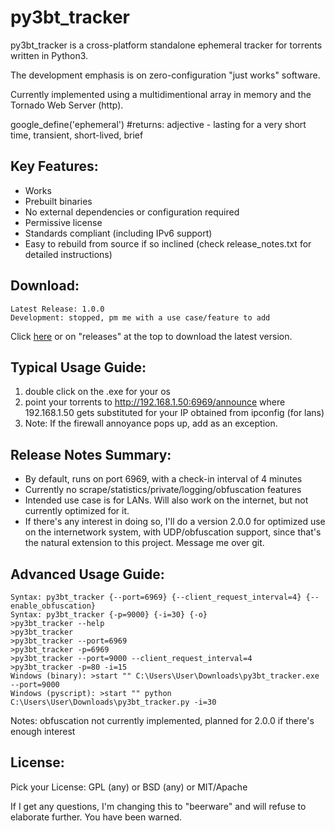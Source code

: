 # py3bt_tracker

py3bt_tracker is a cross-platform standalone ephemeral tracker for torrents written in Python3.

The development emphasis is on zero-configuration "just works" software.

Currently implemented using a multidimentional array in memory and the Tornado Web Server (http).

google_define('ephemeral') #returns: adjective - lasting for a very short time, transient, short-lived, brief

## Key Features:

- Works
- Prebuilt binaries
- No external dependencies or configuration required
- Permissive license
- Standards compliant (including IPv6 support)
- Easy to rebuild from source if so inclined (check release_notes.txt for detailed instructions)

## Download:

```
Latest Release: 1.0.0
Development: stopped, pm me with a use case/feature to add
```
Click [here](https://github.com/gdiaz384/py3bt_tracker/releases) or on "releases" at the top to download the latest version.

## Typical Usage Guide:

1. double click on the .exe for your os
2. point your torrents to http://192.168.1.50:6969/announce where 192.168.1.50 gets substituted for your IP obtained from ipconfig (for lans)
3. Note: If the firewall annoyance pops up, add as an exception.

## Release Notes Summary:

- By default, runs on port 6969, with a check-in interval of 4 minutes
- Currently no scrape/statistics/private/logging/obfuscation features
- Intended use case is for LANs. Will also work on the internet, but not currently optimized for it.
- If there's any interest in doing so, I'll do a version 2.0.0 for optimized use on the internetwork system, with UDP/obfuscation support, since that's the natural extension to this project. Message me over git.

## Advanced Usage Guide:
```
Syntax: py3bt_tracker {--port=6969} {--client_request_interval=4} {--enable_obfuscation}
Syntax: py3bt_tracker {-p=9000} {-i=30} {-o}
>py3bt_tracker --help
>py3bt_tracker
>py3bt_tracker --port=6969
>py3bt_tracker -p=6969
>py3bt_tracker --port=9000 --client_request_interval=4
>py3bt_tracker -p=80 -i=15
Windows (binary): >start "" C:\Users\User\Downloads\py3bt_tracker.exe --port=9000
Windows (pyscript): >start "" python C:\Users\User\Downloads\py3bt_tracker.py -i=30
```

Notes: obfuscation not currently implemented, planned for 2.0.0 if there's enough interest

## License:
Pick your License: GPL (any) or BSD (any) or MIT/Apache

If I get any questions, I'm changing this to "beerware" and will refuse to elaborate further. You have been warned.
